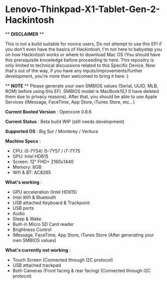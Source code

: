 # Lenovo-Thinkpad-X1-Tablet-Gen-2-Hackintosh
** **DISCLAIMER** **

This is not a build suitable for novice users, Do not attempt to use this EFI if you don't even have the basics of Hackintosh, I'm not here to babystep you on how Hackintosh works or where to download Mac OS (You should have this prerequisite knowledge before proceeding to here. This repositry is only limited to technical discussions related to this Specific Device. Now that's out of the way, if you have any inputs/improvements/further development, you're more than welcomed to bring it here :)

** **NOTE** **
Please generate your own SMBIOS values (Serial, UUID, MLB, ROM) before using this EFI. SMBIOS model is MacBook10,1 (I have deleted them due to privacy reasons). After that, you should be able to use Apple Services (iMessage, FaceTime, App Store, iTunes Store, etc...)

**Current Booted Version** : Opencore 0.8.6

**Current Status** : Beta build WIP (still needs development)

**Supported OS** : Big Sur / Monterey / Ventura

**Machine Specs** :
- CPU: i5-7Y54/ i5-7Y57 / i7-7Y75
- GPU: Intel HD615
- Screen: 12" FHD+ 2160x1440
- Memory: 8GB 
- Wifi & BT: AC8265

**What's working** :
- GPU acceleration (Intel HD615)
- Intel Wifi & Bluetooth
- USB attached Keyboard & Trackpoint
- USB ports
- Audio
- Sleep & Wake
- Built-in Micro SD Card reader
- Brightness Control
- iMessage, FaceTime, App Store, iTunes Store (After generating your own SMBIOS values)

**What's currently not working** :
- Touch Screen (Connected through I2C protocol)
- USB attached trackpad
- Both Cameras (Front facing & rear facing) (Connected through I2C protocol)


